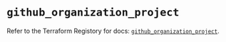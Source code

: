 # `github_organization_project`

Refer to the Terraform Registory for docs: [`github_organization_project`](https://www.terraform.io/docs/providers/github/r/organization_project).
